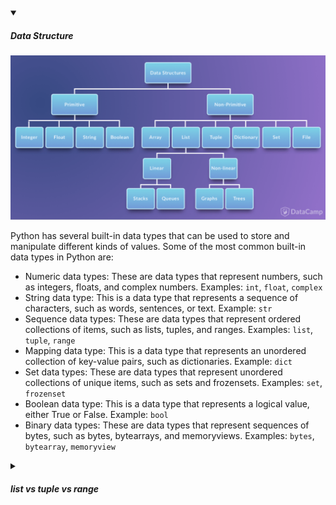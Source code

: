 <!-- https://brandfolder.com/workbench/extract-text-from-image -->
<!-- ![for root](/img/interviews/angular/forroot.png) -->

<details open>
<summary><h5>Data Structure</h5></summary>

![data-structure](/img/interviews/python/data-structure.png)

Python has several built-in data types that can be used to store and manipulate different kinds of values. Some of the most common built-in data types in Python are:

- Numeric data types: These are data types that represent numbers, such as integers, floats, and complex numbers. Examples: `int`, `float`, `complex`
- String data type: This is a data type that represents a sequence of characters, such as words, sentences, or text. Example: `str`
- Sequence data types: These are data types that represent ordered collections of items, such as lists, tuples, and ranges. Examples: `list`, `tuple`, `range`
- Mapping data type: This is a data type that represents an unordered collection of key-value pairs, such as dictionaries. Example: `dict`
- Set data types: These are data types that represent unordered collections of unique items, such as sets and frozensets. Examples: `set`, `frozenset`
- Boolean data type: This is a data type that represents a logical value, either True or False. Example: `bool`
- Binary data types: These are data types that represent sequences of bytes, such as bytes, bytearrays, and memoryviews. Examples: `bytes`, `bytearray`, `memoryview`

</details>


<details>
<summary><h5>list vs tuple vs range</h5></summary>

List, tuple and range are three built-in data types in Python that represent sequences of values. They have some similarities and differences in terms of syntax, mutability, methods and use cases. Here is a table that summarizes some of the main points to compare list, tuple and range with examples:

| List | Tuple | Range |
| ---- | ----- | ----- |
| A list is an ***ordered and mutable collection*** of items, separated by commas and enclosed in square brackets. | A tuple is an ***ordered and immutable collection*** of items, separated by commas and enclosed in parentheses. | A range is an ***immutable sequence of numbers***, generated by the `range()` function. |
| Example: `my_list = [1, 2, 3, 'a', 'b', 'c']` | Example: `my_tuple = (1, 2, 3, 'a', 'b', 'c')` | Example: `my_range = range(1, 10, 2)` |
| A list can be modified after its creation, such as adding, removing or changing items. | A tuple cannot be modified after its creation, except by converting it to a list and back. | A range cannot be modified after its creation, but it can be sliced or iterated over. |
| A list has many built-in methods to manipulate its items, such as `append()`, `insert()`, `pop()`, `remove()`, `sort()`, `reverse()`, etc. | A tuple has only two built-in methods: `count()` and `index()`. | A range has no built-in methods, but it supports some common operations such as `len()`, `min()`, `max()`, in, etc. |
| A list is used to store and manipulate heterogeneous or homogeneous data that can change over time. It is also used to implement stacks and queues. | A tuple is used to store and access heterogeneous or homogeneous data that cannot or should not change over time. It is also used to return multiple values from a function or to unpack multiple values from a sequence. | A range is used to generate a sequence of numbers for looping or indexing purposes. It is also used to create arithmetic progressions. |

</details>

